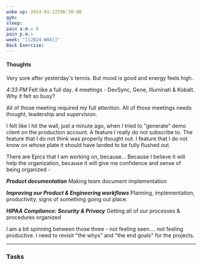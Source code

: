 ```yaml
---
wake up: 2024-01-22T06:30:00
gym: 
sleep: 
pain a.m.: 8
pain p.m.: 
week: "[[2024-W04]]"
Back Exercise:
---
```

#### Thoughts
Very sore after yesterday's tennis. 
But mood is good and energy feels high. 

*4:33 PM*
Felt like a full day.
4 meetings - DevSync, Gene, Illuminati & Kobalt.
Why it felt so busy?

All of those meeting required my full attention. All of those meetings needs thought, leadership and supervision. 

I felt like I hit the wall, just a minute ago, when I tried to "generate" demo client on the production account. A feature I really do not subscribe to. The feature that I do not think was properly thought out. I feature that I do not know on whose plate it should have landed to be fully flushed out. 

There are Epics that I am working on, because... Because I believe it will help the organization, because it will give me confidence and sense of being organized - 

***Product documentation***
Making team document implementation

***Improving our Product & Engineering workflows***
Planning, implementation, productivity, signs of something going out place.

***HIPAA Compliance: Security & Privacy***
Getting all of our processes & procedures organized

I am a bit spinning between those three - not feeling seen.... not feeling productive. 
I need to revisit "the whys" and "the end goals" for the projects. 







-----
### Tasks 
